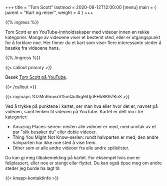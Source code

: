 +++
title = "Tom Scott"
lastmod = 2020-08-12T12:00:00
[menu]
main = { parent = "Kart og reiser", weight = 4 }
+++

{{% ingress %}}

Tom Scott er en YouTube-innholdsskaper med videoer innen en rekke kategorier. Mange av
videoene viser et bestemt sted, eller er utgangspunkt for å forklare noe. Her finner du et
kart som viser flere interessante steder å besøke fra videoene hans.

{{% /ingress %}}  

{{< callout primary >}}

Besøk [Tom Scott på YouTube](https://youtube.com/TomScottGo).

{{< /callout >}}

{{< mymaps 1OzMo9mwxVf5mQu3kg9iUjdFH58K9ZKnS >}}

Ved å trykke på punktene i kartet, ser man hva eller hvor det er, navnet på videoen, samt
lenken til videoen på YouTube. Kartet er delt inn i tre kategorier:

- Amazing Places-serien: nesten alle videoer er med, med unntak av et par "slik besøker du"
  eller doble videoer.
- Thing You Might Not Know-serien: rundt halvparten er med, den andre halvparten har ikke noe
  sted å vise frem.
- Other som er alle andre videoer fra alle andre spillelister.

Du kan gi meg tilbakemelding på kartet. For eksempel hvis noe er feilplassert,
eller noe er stengt eller flyttet. Du kan også tipse meg om andre steder jeg burde ha lagt til:

{{< knapp-kontaktinfo >}}
